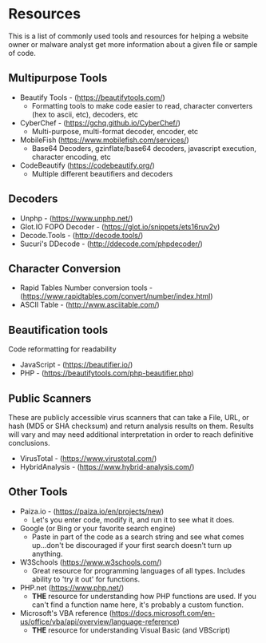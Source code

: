 # Resources
This is a list of commonly used tools and resources for helping a website owner or malware analyst get more information about a given file or sample of code.

## Multipurpose Tools
* Beautify Tools - (https://beautifytools.com/)
  * Formatting tools to make code easier to read, character converters (hex to ascii, etc), decoders, etc
* CyberChef - (https://gchq.github.io/CyberChef/)
  * Multi-purpose, multi-format decoder, encoder, etc
* MobileFish (https://www.mobilefish.com/services/)
  * Base64 Decoders, gzinflate/base64 decoders, javascript execution, character encoding, etc
* CodeBeautify (https://codebeautify.org/)
  * Multiple different beautifiers and decoders

## Decoders
* Unphp - (https://www.unphp.net/)
* Glot.IO FOPO Decoder - (https://glot.io/snippets/ets16ruv2v)
* Decode.Tools - (http://decode.tools/)
* Sucuri's DDecode - (http://ddecode.com/phpdecoder/)

## Character Conversion
* Rapid Tables Number conversion tools - (https://www.rapidtables.com/convert/number/index.html)
* ASCII Table - (http://www.asciitable.com/)

## Beautification tools
Code reformatting for readability
* JavaScript - (https://beautifier.io/)
* PHP - (https://beautifytools.com/php-beautifier.php)

## Public Scanners
These are publicly accessible virus scanners that can take a File, URL, or hash (MD5 or SHA checksum) and return analysis results on them. Results will vary and may need additional interpretation in order to reach definitive conclusions.
* VirusTotal - (https://www.virustotal.com/)
* HybridAnalysis - (https://www.hybrid-analysis.com/)

## Other Tools
* Paiza.io - (https://paiza.io/en/projects/new)
  * Let's you enter code, modify it, and run it to see what it does.
* Google (or Bing or your favorite search engine)
  * Paste in part of the code as a search string and see what comes up...don't be discouraged if your first search doesn't turn up anything.
* W3Schools (https://www.w3schools.com/)
  * Great resource for programming languages of all types. Includes ability to 'try it out' for functions.
* PHP.net (https://www.php.net/)
  * **THE** resource for understanding how PHP functions are used. If you can't find a function name here, it's probably a custom function.
* Microsoft's VBA reference (https://docs.microsoft.com/en-us/office/vba/api/overview/language-reference)
  * **THE** resource for understanding Visual Basic (and VBScript)
